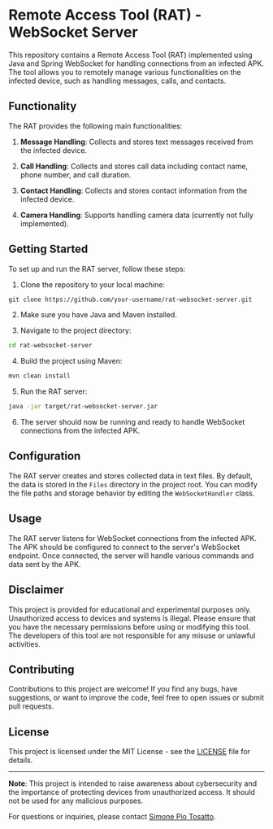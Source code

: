 # Remote Access Tool (RAT) - WebSocket Server

This repository contains a Remote Access Tool (RAT) implemented using Java and Spring WebSocket for handling connections from an infected APK. The tool allows you to remotely manage various functionalities on the infected device, such as handling messages, calls, and contacts.

## Functionality

The RAT provides the following main functionalities:

1. **Message Handling**: Collects and stores text messages received from the infected device.

2. **Call Handling**: Collects and stores call data including contact name, phone number, and call duration.

3. **Contact Handling**: Collects and stores contact information from the infected device.

4. **Camera Handling**: Supports handling camera data (currently not fully implemented).

## Getting Started

To set up and run the RAT server, follow these steps:

1. Clone the repository to your local machine:
```markdown
git clone https://github.com/your-username/rat-websocket-server.git
```

2. Make sure you have Java and Maven installed.

3. Navigate to the project directory:
```bash
cd rat-websocket-server
```

4. Build the project using Maven:
```markdown
mvn clean install
```

5. Run the RAT server:
```bash
java -jar target/rat-websocket-server.jar
```

6. The server should now be running and ready to handle WebSocket connections from the infected APK.

## Configuration

The RAT server creates and stores collected data in text files. By default, the data is stored in the `Files` directory in the project root. You can modify the file paths and storage behavior by editing the `WebSocketHandler` class.

## Usage

The RAT server listens for WebSocket connections from the infected APK. The APK should be configured to connect to the server's WebSocket endpoint. Once connected, the server will handle various commands and data sent by the APK.

## Disclaimer

This project is provided for educational and experimental purposes only. Unauthorized access to devices and systems is illegal. Please ensure that you have the necessary permissions before using or modifying this tool. The developers of this tool are not responsible for any misuse or unlawful activities.

## Contributing

Contributions to this project are welcome! If you find any bugs, have suggestions, or want to improve the code, feel free to open issues or submit pull requests.

## License

This project is licensed under the MIT License - see the [LICENSE](LICENSE) file for details.

---

**Note**: This project is intended to raise awareness about cybersecurity and the importance of protecting devices from unauthorized access. It should not be used for any malicious purposes.

For questions or inquiries, please contact [Simone Pio Tosatto](tosatto.simonepio@gmail.com).
